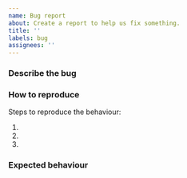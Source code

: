 ```yaml
---
name: Bug report
about: Create a report to help us fix something.
title: ''
labels: bug
assignees: ''
---
```


### Describe the bug
<!-- Description of what the bug is. If applicable, add screenshots or logs to help explain your problem. -->



### How to reproduce
<!-- How to trigger the bug, including any information about your local setup. -->

Steps to reproduce the behaviour:

1.
2.
3.

### Expected behaviour
<!-- Description of what you expected to happen. -->
